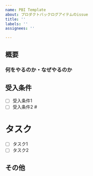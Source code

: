 ```yaml
---
name: PBI Template
about: プロダクトバックログアイテムのissue
title: ''
labels: ''
assignees: ''

---
```


## 概要 <!-- このPBIにおける主要な課題や機能、及び期待される成果について簡潔に説明してください。--> 

### 何をやるのか・なぜやるのか 

## 受入条件 <!-- このPBIを完了とするための条件をリスト形式で記載してください。受け入れ条件は状態として記載します。--> 
- [ ] 受入条件1 
- [ ] 受入条件2 #

# タスク <!-- 開発者がこのPBIを達成するために必要なタスク（具体的な作業項目）をリスト形式で記載してください。--> 
- [ ] タスク1 
- [ ] タスク2 

## その他 <!-- このPBIに関連するドキュメント、過去の類似したPBI、注記や備考などをここに記載してください。-->
